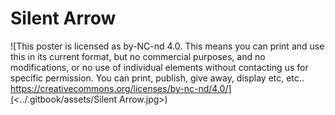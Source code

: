 # Silent Arrow

![This poster is licensed as by-NC-nd 4.0. This means you can print and use this in its current format, but no commercial purposes, and no modifications, or no use of individual elements without contacting us for specific permission. You can print, publish, give away, display etc, etc..
https://creativecommons.org/licenses/by-nc-nd/4.0/](<../.gitbook/assets/Silent Arrow.jpg>)
